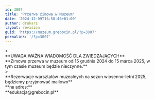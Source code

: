 ```yaml
---
id: 3007
title: 'Przerwa zimowa w Muzeum'
date: '2024-12-09T16:58:46+01:00'
author: drukarz
layout: revision
guid: 'https://muzeum.grebocin.pl/?p=3007'
permalink: '/?p=3007'
---
```


<div class="xdj266r x11i5rnm xat24cr x1mh8g0r x1vvkbs x126k92a">> <div dir="auto"> **UWAGA WAŻNA WIADOMOŚĆ DLA ZWIEDZAJĄCYCH** </div><div dir="auto">**Zimowa przerwa w muzeum od 15 grudnia 2024 do 15 marca 2025, w tym czasie muzeum będzie nieczynne<span class="html-span xexx8yu x4uap5 x18d9i69 xkhd6sd x1hl2dhg x16tdsg8 x1vvkbs x3nfvp2 x1j61x8r x1fcty0u xdj266r xat24cr xgzva0m xhhsvwb xxymvpz xlup9mm x1kky2od">.</span>**</div><div dir="auto"></div>

</div><div class="x11i5rnm xat24cr x1mh8g0r x1vvkbs xtlvy1s x126k92a">> <div dir="auto">**<span class="html-span xexx8yu x4uap5 x18d9i69 xkhd6sd x1hl2dhg x16tdsg8 x1vvkbs x3nfvp2 x1j61x8r x1fcty0u xdj266r xat24cr xgzva0m xhhsvwb xxymvpz xlup9mm x1kky2od">R</span>ezerwacje warsztatów muzealnych na sezon wiosenno-letni 2025, będziemy przyjmować mailowo** </div><div dir="auto">**na adres:**</div><div dir="auto">**edukacja@grebocin.pl**</div>

</div>